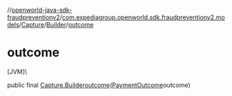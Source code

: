 //[openworld-java-sdk-fraudpreventionv2](../../../../index.md)/[com.expediagroup.openworld.sdk.fraudpreventionv2.models](../../index.md)/[Capture](../index.md)/[Builder](index.md)/[outcome](outcome.md)

# outcome

[JVM]\

public final [Capture.Builder](index.md)[outcome](outcome.md)([PaymentOutcome](../../-payment-outcome/index.md)outcome)
